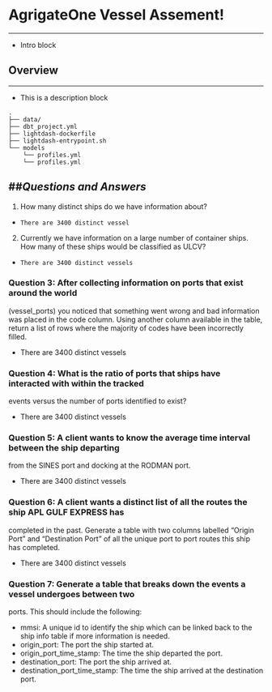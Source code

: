 # AgrigateOne Vessel Assement!
---
- Intro block

## Overview
---

- This is a description block

```
.
├── data/
├── dbt_project.yml
├── lightdash-dockerfile
├── lightdash-entrypoint.sh
└── models
    └── profiles.yml
    └── profiles.yml
```

##***Questions and Answers***
---

1. How many distinct ships do we have information about?

- `There are 3400 distinct vessel`

2. Currently we have information on a large number of container ships. How many
of these ships would be classified as ULCV?

- `There are 3400 distinct vessels`

### Question 3: After collecting information on ports that exist around the world
(vessel_ports) you noticed that something went wrong and bad information
was placed in the code column. Using another column available in the table,
return a list of rows where the majority of codes have been incorrectly filled.


- There are 3400 distinct vessels

### Question 4: What is the ratio of ports that ships have interacted with within the tracked
events versus the number of ports identified to exist?

- There are 3400 distinct vessels

### Question 5: A client wants to know the average time interval between the ship departing
from the SINES port and docking at the RODMAN port.

- There are 3400 distinct vessels

### Question 6: A client wants a distinct list of all the routes the ship APL GULF EXPRESS has
completed in the past. Generate a table with two columns labelled “Origin Port”
and “Destination Port” of all the unique port to port routes this ship has
completed.

- There are 3400 distinct vessels

### Question 7: Generate a table that breaks down the events a vessel undergoes between two
ports. This should include the following:
- mmsi: A unique id to identify the ship which can be linked back to the
ship info table if more information is needed.
- origin_port: The port the ship started at.
- origin_port_time_stamp: The time the ship departed the port.
- destination_port: The port the ship arrived at.
- destination_port_time_stamp: The time the ship arrived at the
destination port.

